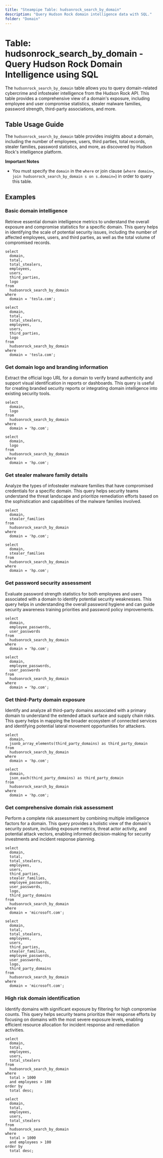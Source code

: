 ```yaml
---
title: "Steampipe Table: hudsonrock_search_by_domain"
description: "Query Hudson Rock domain intelligence data with SQL."
folder: "Domain"
---
```


# Table: hudsonrock_search_by_domain - Query Hudson Rock Domain Intelligence using SQL

The `hudsonrock_search_by_domain` table allows you to query domain-related cybercrime and infostealer intelligence from the Hudson Rock API. This table provides a comprehensive view of a domain's exposure, including employee and user compromise statistics, stealer malware families, password strength, third-party associations, and more.

## Table Usage Guide

The `hudsonrock_search_by_domain` table provides insights about a domain, including the number of employees, users, third parties, total records, stealer families, password statistics, and more, as discovered by Hudson Rock's intelligence platform.

**Important Notes**

- You must specify the `domain` in the `where` or join clause (`where domain=`, `join hudsonrock_search_by_domain s on s.domain=`) in order to query this table.

## Examples

### Basic domain intelligence
Retrieve essential domain intelligence metrics to understand the overall exposure and compromise statistics for a specific domain. This query helps in identifying the scale of potential security issues, including the number of affected employees, users, and third parties, as well as the total volume of compromised records.

```sql+postgres
select
  domain,
  total,
  total_stealers,
  employees,
  users,
  third_parties,
  logo
from
  hudsonrock_search_by_domain
where
  domain = 'tesla.com';
```

```sql+sqlite
select
  domain,
  total,
  total_stealers,
  employees,
  users,
  third_parties,
  logo
from
  hudsonrock_search_by_domain
where
  domain = 'tesla.com';
```

### Get domain logo and branding information
Extract the official logo URL for a domain to verify brand authenticity and support visual identification in reports or dashboards. This query is useful for creating branded security reports or integrating domain intelligence into existing security tools.

```sql+postgres
select
  domain,
  logo
from
  hudsonrock_search_by_domain
where
  domain = 'hp.com';
```

```sql+sqlite
select
  domain,
  logo
from
  hudsonrock_search_by_domain
where
  domain = 'hp.com';
```

### Get stealer malware family details
Analyze the types of infostealer malware families that have compromised credentials for a specific domain. This query helps security teams understand the threat landscape and prioritize remediation efforts based on the sophistication and capabilities of the malware families involved.

```sql+postgres
select
  domain,
  stealer_families
from
  hudsonrock_search_by_domain
where
  domain = 'hp.com';
```

```sql+sqlite
select
  domain,
  stealer_families
from
  hudsonrock_search_by_domain
where
  domain = 'hp.com';
```

### Get password security assessment
Evaluate password strength statistics for both employees and users associated with a domain to identify potential security weaknesses. This query helps in understanding the overall password hygiene and can guide security awareness training priorities and password policy improvements.

```sql+postgres
select
  domain,
  employee_passwords,
  user_passwords
from
  hudsonrock_search_by_domain
where
  domain = 'hp.com';
```

```sql+sqlite
select
  domain,
  employee_passwords,
  user_passwords
from
  hudsonrock_search_by_domain
where
  domain = 'hp.com';
```

### Get third-Party domain exposure
Identify and analyze all third-party domains associated with a primary domain to understand the extended attack surface and supply chain risks. This query helps in mapping the broader ecosystem of connected services and identifying potential lateral movement opportunities for attackers.

```sql+postgres
select
  domain,
  jsonb_array_elements(third_party_domains) as third_party_domain
from
  hudsonrock_search_by_domain
where
  domain = 'hp.com';
```

```sql+sqlite
select
  domain,
  json_each(third_party_domains) as third_party_domain
from
  hudsonrock_search_by_domain
where
  domain = 'hp.com';
```

### Get comprehensive domain risk assessment
Perform a complete risk assessment by combining multiple intelligence factors for a domain. This query provides a holistic view of the domain's security posture, including exposure metrics, threat actor activity, and potential attack vectors, enabling informed decision-making for security investments and incident response planning.

```sql+postgres
select
  domain,
  total,
  total_stealers,
  employees,
  users,
  third_parties,
  stealer_families,
  employee_passwords,
  user_passwords,
  logo,
  third_party_domains
from
  hudsonrock_search_by_domain
where
  domain = 'microsoft.com';
```

```sql+sqlite
select
  domain,
  total,
  total_stealers,
  employees,
  users,
  third_parties,
  stealer_families,
  employee_passwords,
  user_passwords,
  logo,
  third_party_domains
from
  hudsonrock_search_by_domain
where
  domain = 'microsoft.com';
```

### High risk domain identification
Identify domains with significant exposure by filtering for high compromise counts. This query helps security teams prioritize their response efforts by focusing on domains with the most severe exposure levels, enabling efficient resource allocation for incident response and remediation activities.

```sql+postgres
select
  domain,
  total,
  employees,
  users,
  total_stealers
from
  hudsonrock_search_by_domain
where
  total > 1000
  and employees > 100
order by
  total desc;
```

```sql+sqlite
select
  domain,
  total,
  employees,
  users,
  total_stealers
from
  hudsonrock_search_by_domain
where
  total > 1000
  and employees > 100
order by
  total desc;
```
